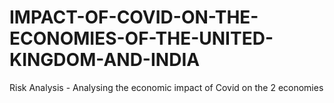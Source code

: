 # IMPACT-OF-COVID-ON-THE-ECONOMIES-OF-THE-UNITED-KINGDOM-AND-INDIA
Risk Analysis - Analysing the economic impact of Covid on the 2 economies
